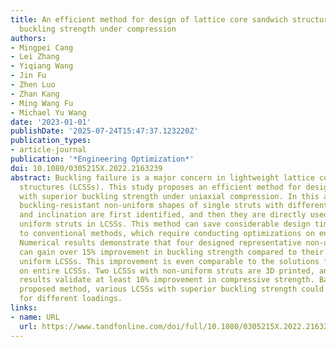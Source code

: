 ```yaml
---
title: An efficient method for design of lattice core sandwich structures with superior
  buckling strength under compression
authors:
- Mingpei Cang
- Lei Zhang
- Yiqiang Wang
- Jin Fu
- Zhen Luo
- Zhan Kang
- Ming Wang Fu
- Michael Yu Wang
date: '2023-01-01'
publishDate: '2025-07-24T15:47:37.123220Z'
publication_types:
- article-journal
publication: '*Engineering Optimization*'
doi: 10.1080/0305215X.2022.2163239
abstract: Buckling failure is a major concern in lightweight lattice core sandwich
  structures (LCSSs). This study proposes an efficient method for designing LCSSs
  with superior buckling strength under uniaxial compression. In this approach, the
  buckling-resistant non-uniform shapes of single struts with different slenderness
  and inclination are first identified, and then they are directly used to replace
  uniform struts in LCSSs. This method can save considerable design time compared
  to conventional methods, which require conducting optimizations on entire LCSSs.
  Numerical results demonstrate that four designed representative non-uniform LCSSs
  can gain over 15% improvement in buckling strength compared to their counterpart
  uniform LCSSs. This improvement is even comparable to the solutions from optimizations
  on entire LCSSs. Two LCSSs with non-uniform struts are 3D printed, and the test
  results validate at least 10% improvement in compressive strength. Based on the
  proposed method, various LCSSs with superior buckling strength could be designed
  for different loadings.
links:
- name: URL
  url: https://www.tandfonline.com/doi/full/10.1080/0305215X.2022.2163239
---
```

